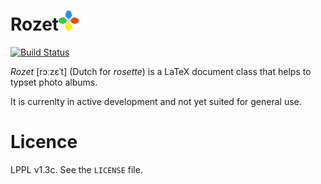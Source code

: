 <h1>Rozet<img src="logo/logo.png" alt="Roset logo." width="32px"/ ></h1>  

[![Build Status](https://travis-ci.org/opieters/rozet.svg?branch=master)](https://travis-ci.org/opieters/rozet)

_Rozet_ [rɔːzɛˈt] (Dutch for _rosette_) is a LaTeX document class that helps to typset photo albums.

It is currenlty in active development and not yet suited for general use. 

# Licence

LPPL v1.3c. See the `LICENSE` file.
